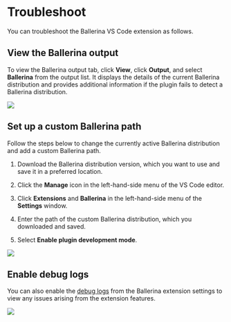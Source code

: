 # Troubleshoot

You can troubleshoot the Ballerina VS Code extension as follows.

## View the Ballerina output

To view the Ballerina output tab, click **View**, click **Output**, and select **Ballerina** from the output list. It displays the details of the current Ballerina distribution and provides additional information if the plugin fails to detect a Ballerina distribution.

<img src="https://github.com/wso2/docs-ballerina-vscode-extension/blob/revamp-vs-code-docs/en/docs/img/troubleshoot/view-ballerina-output.gif" class="cInlineImage-full"/>

## Set up a custom Ballerina path

Follow the steps below to change the currently active Ballerina distribution and add a custom Ballerina path.

1. Download the Ballerina distribution version, which you want to use and save it in a preferred location.

2. Click the **Manage** icon in the left-hand-side menu of the VS Code editor.

3. Click **Extensions** and **Ballerina** in the left-hand-side menu of the **Settings** window.

4. Enter the path of the custom Ballerina distribution, which you downloaded and saved.

5. Select **Enable plugin development mode**.

<img src="https://github.com/wso2/docs-ballerina-vscode-extension/blob/revamp-vs-code-docs/en/docs/img/troubleshoot/set-custom-ballerina-path.png" class="cInlineImage-full"/>

## Enable debug logs

You can also enable the [debug logs](https://wso2.com/ballerina/vscode/docs/configure-the-extension/#advanced-configurations) from the Ballerina extension settings to view any issues arising from the extension features.

<img src="https://github.com/wso2/docs-ballerina-vscode-extension/blob/revamp-vs-code-docs/en/docs/img/troubleshoot/enable-debug-log.png" class="cInlineImage-full"/>
